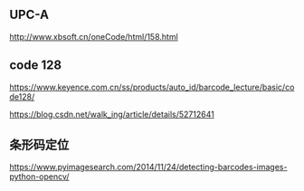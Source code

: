 ## UPC-A
http://www.xbsoft.cn/oneCode/html/158.html

## code 128
https://www.keyence.com.cn/ss/products/auto_id/barcode_lecture/basic/code128/

https://blog.csdn.net/walk_ing/article/details/52712641
## 条形码定位
https://www.pyimagesearch.com/2014/11/24/detecting-barcodes-images-python-opencv/

